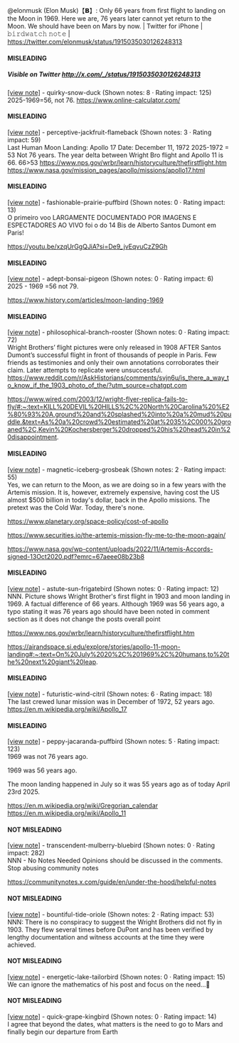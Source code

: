@elonmusk (Elon Musk)【𝗕】: Only 66 years from first flight to landing on the Moon in 1969. Here we are, 76 years later cannot yet return to the Moon. We should have been on Mars by now. | Twitter for iPhone | 𝚋𝚒𝚛𝚍𝚠𝚊𝚝𝚌𝚑 𝚗𝚘𝚝𝚎 | https://twitter.com/elonmusk/status/1915035030126248313

#### MISLEADING
##### Visible on Twitter http://x.com/_/status/1915035030126248313
[[view note]](https://x.com/i/birdwatch/n/1915394727265837364) - quirky-snow-duck (Shown notes: 8 · Rating impact: 125)\
2025-1969=56, not 76.
https://www.online-calculator.com/

#### MISLEADING

[[view note]](https://x.com/i/birdwatch/n/1915458014758289625) - perceptive-jackfruit-flameback (Shown notes: 3 · Rating impact: 59)\
Last Human Moon Landing: Apollo 17
Date: December 11, 1972
2025-1972 = 53
Not 76 years. The year delta between Wright Bro flight and Apollo 11 is 66. 66>53
https://www.nps.gov/wrbr/learn/historyculture/thefirstflight.htm
https://www.nasa.gov/mission_pages/apollo/missions/apollo17.html


#### MISLEADING

[[view note]](https://x.com/i/birdwatch/n/1915390482126950420) - fashionable-prairie-puffbird (Shown notes: 0 · Rating impact: 13)\
O primeiro voo LARGAMENTE DOCUMENTADO POR IMAGENS E ESPECTADORES AO VIVO foi o do 14 Bis de Alberto Santos Dumont em Paris!

https://youtu.be/xzqUrGgQJiA?si=De9_jvEqvuCzZ9Gh

#### MISLEADING

[[view note]](https://x.com/i/birdwatch/n/1915322955392864625) - adept-bonsai-pigeon (Shown notes: 0 · Rating impact: 6)\
2025 - 1969 =56 not 79. 

https://www.history.com/articles/moon-landing-1969

#### MISLEADING

[[view note]](https://x.com/i/birdwatch/n/1915088571326685514) - philosophical-branch-rooster (Shown notes: 0 · Rating impact: 72)\
Wright Brothers’ flight pictures were only released in 1908 AFTER Santos Dumont’s successful flight in front of thousands of people in Paris. Few friends as testimonies and only their own annotations corroborates their claim. Later attempts to replicate were unsuccessful. 
https://www.reddit.com/r/AskHistorians/comments/svjn6u/is_there_a_way_to_know_if_the_1903_photo_of_the/?utm_source=chatgpt.com

https://www.wired.com/2003/12/wright-flyer-replica-fails-to-fly/#:~:text=KILL%20DEVIL%20HILLS%2C%20North%20Carolina%20%E2%80%93%20A,ground%20and%20splashed%20into%20a%20mud%20puddle.&text=As%20a%20crowd%20estimated%20at%2035%2C000%20groaned%2C,Kevin%20Kochersberger%20dropped%20his%20head%20in%20disappointment.

#### MISLEADING

[[view note]](https://x.com/i/birdwatch/n/1915080802959790143) - magnetic-iceberg-grosbeak (Shown notes: 2 · Rating impact: 55)\
Yes, we can return to the Moon, as we are doing so in a few years with the Artemis mission. It is, however, extremely expensive, having cost the US almost $500 billion in today's dollar, back in the Apollo missions. The pretext was the Cold War. Today, there's none.

https://www.planetary.org/space-policy/cost-of-apollo

https://www.securities.io/the-artemis-mission-fly-me-to-the-moon-again/

https://www.nasa.gov/wp-content/uploads/2022/11/Artemis-Accords-signed-13Oct2020.pdf?emrc=67aeee08b23b8

#### MISLEADING

[[view note]](https://x.com/i/birdwatch/n/1915061518233743527) - astute-sun-frigatebird (Shown notes: 0 · Rating impact: 12)\
NNN. Picture shows Wright Brother's first flight in 1903 and moon landing in 1969. A factual difference of 66 years. 
Although 1969 was 56 years ago, a typo stating it was 76 years ago should have been noted in comment section as it does not change the posts overall point

https://www.nps.gov/wrbr/learn/historyculture/thefirstflight.htm

https://airandspace.si.edu/explore/stories/apollo-11-moon-landing#:~:text=On%20July%2020%2C%201969%2C%20humans,to%20the%20next%20giant%20leap.


#### MISLEADING

[[view note]](https://x.com/i/birdwatch/n/1915049067962327540) - futuristic-wind-citril (Shown notes: 6 · Rating impact: 18)\
The last crewed lunar mission was in December of 1972, 52 years ago. https://en.m.wikipedia.org/wiki/Apollo_17

#### MISLEADING

[[view note]](https://x.com/i/birdwatch/n/1915046297985270225) - peppy-jacaranda-puffbird (Shown notes: 5 · Rating impact: 123)\
1969 was not 76 years ago.

1969 was 56 years ago.

The moon landing happened in July so it was 55 years ago as of today April 23rd 2025.

https://en.m.wikipedia.org/wiki/Gregorian_calendar
https://en.m.wikipedia.org/wiki/Apollo_11

#### NOT MISLEADING

[[view note]](https://x.com/i/birdwatch/n/1915126051988021281) - transcendent-mulberry-bluebird (Shown notes: 0 · Rating impact: 282)\
NNN - No Notes Needed
Opinions should be discussed in the comments.
Stop abusing community notes

https://communitynotes.x.com/guide/en/under-the-hood/helpful-notes

#### NOT MISLEADING

[[view note]](https://x.com/i/birdwatch/n/1915121978081501402) - bountiful-tide-oriole (Shown notes: 2 · Rating impact: 53)\
NNN: There is no conspiracy to suggest the Wright Brothers did not fly in 1903. They flew several times before DuPont and has been verified by lengthy documentation and witness accounts at the time they were achieved.

#### NOT MISLEADING

[[view note]](https://x.com/i/birdwatch/n/1915049105576857628) - energetic-lake-tailorbird (Shown notes: 0 · Rating impact: 15)\
We can ignore the mathematics of his post and focus on the need...🙂

#### NOT MISLEADING

[[view note]](https://x.com/i/birdwatch/n/1915066765769383965) - quick-grape-kingbird (Shown notes: 0 · Rating impact: 14)\
I agree that beyond the dates, what matters is the need to go to Mars and finally begin our departure from Earth
